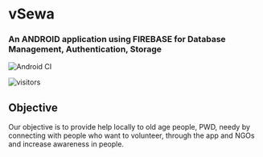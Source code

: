 # vSewa
### An ANDROID application using FIREBASE for Database Management, Authentication, Storage

![Android CI](https://github.com/asifanwar007/vSewa/workflows/Android%20CI/badge.svg?branch=master)

![visitors](https://visitor-badge.glitch.me/badge?page_id=vSewa.visitor-badge)

## Objective
Our objective is to provide help locally to old age people, PWD, needy by connecting with
people who want to volunteer, through the app and NGOs and increase awareness in people.

